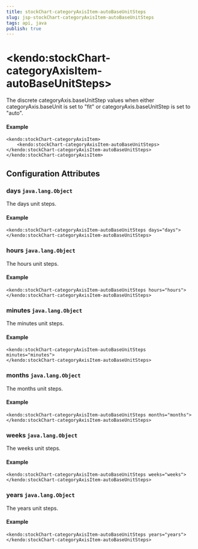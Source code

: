 ```yaml
---
title: stockChart-categoryAxisItem-autoBaseUnitSteps
slug: jsp-stockChart-categoryAxisItem-autoBaseUnitSteps
tags: api, java
publish: true
---
```


# \<kendo:stockChart-categoryAxisItem-autoBaseUnitSteps\>

The discrete categoryAxis.baseUnitStep values when
either categoryAxis.baseUnit is set to "fit" or
categoryAxis.baseUnitStep is set to "auto".

#### Example
    <kendo:stockChart-categoryAxisItem>
        <kendo:stockChart-categoryAxisItem-autoBaseUnitSteps></kendo:stockChart-categoryAxisItem-autoBaseUnitSteps>
    </kendo:stockChart-categoryAxisItem>

## Configuration Attributes

### days `java.lang.Object`

The days unit steps.

#### Example
    <kendo:stockChart-categoryAxisItem-autoBaseUnitSteps days="days">
    </kendo:stockChart-categoryAxisItem-autoBaseUnitSteps>

### hours `java.lang.Object`

The hours unit steps.

#### Example
    <kendo:stockChart-categoryAxisItem-autoBaseUnitSteps hours="hours">
    </kendo:stockChart-categoryAxisItem-autoBaseUnitSteps>

### minutes `java.lang.Object`

The minutes unit steps.

#### Example
    <kendo:stockChart-categoryAxisItem-autoBaseUnitSteps minutes="minutes">
    </kendo:stockChart-categoryAxisItem-autoBaseUnitSteps>

### months `java.lang.Object`

The months unit steps.

#### Example
    <kendo:stockChart-categoryAxisItem-autoBaseUnitSteps months="months">
    </kendo:stockChart-categoryAxisItem-autoBaseUnitSteps>

### weeks `java.lang.Object`

The weeks unit steps.

#### Example
    <kendo:stockChart-categoryAxisItem-autoBaseUnitSteps weeks="weeks">
    </kendo:stockChart-categoryAxisItem-autoBaseUnitSteps>

### years `java.lang.Object`

The years unit steps.

#### Example
    <kendo:stockChart-categoryAxisItem-autoBaseUnitSteps years="years">
    </kendo:stockChart-categoryAxisItem-autoBaseUnitSteps>

 
